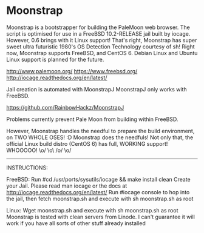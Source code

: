 # Moonstrap
Moonstrap is a bootstrapper for building the PaleMoon web browser.
The script is optimised for use in a FreeBSD 10.2-RELEASE jail built by iocage.
However, 0.6 brings with it Linux support!
That's right, Moonstrap has super sweet ultra futuristic 1980's OS Detection Technology
courtesy of sh!
Right now, Moonstrap supports FreeBSD, and CentOS 6. Debian Linux and Ubuntu Linux
support is planned for the future.

http://www.palemoon.org/
https://www.freebsd.org/
http://iocage.readthedocs.org/en/latest/

Jail creation is automated with MoonstrapJ
MoonstrapJ only works with FreeBSD.

https://github.com/RainbowHackz/MoonstrapJ

Problems currently prevent Pale Moon from building within FreeBSD.

However, Moonstrap handles the needful to prepare the build environment, on TWO WHOLE OSES! :D
Moonstrap does the needfuls!
Not only that, the official Linux build distro (CentOS 6) 
has full, WORKING support! WHOOOOO! \o/ \o\ /o/ \o/

--------------------------------------------------------
INSTRUCTIONS:

FreeBSD:
Run #cd /usr/ports/sysutils/iocage && make install clean
Create your Jail. Please read man iocage or the docs at http://iocage.readthedocs.org/en/latest/
Run #iocage console to hop into the jail, then fetch moonstrap.sh and execute with sh moonstrap.sh as root

Linux:
Wget moonstrap.sh and execute with sh moonstrap.sh as root
Moonstrap is tested with clean servers from Linode.
I can't guarantee it will work if you have all sorts of other stuff already installed
